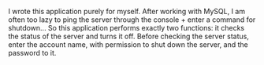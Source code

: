 I wrote this application purely for myself. After working with MySQL, I am often too lazy to ping the server through the console + enter a command for shutdown... So this application performs exactly two functions: it checks the status of the server and turns it off. Before checking the server status, enter the account name, with permission to shut down the server, and the password to it.

